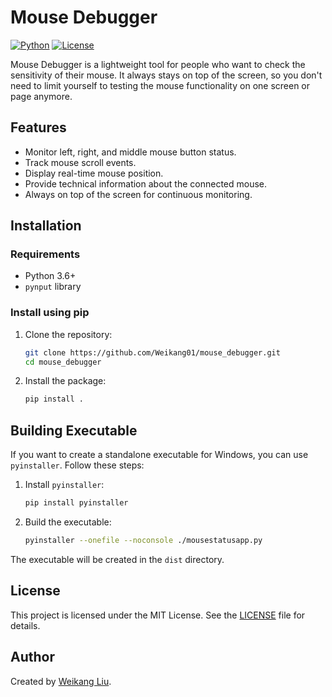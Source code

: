 # Mouse Debugger

[![Python](https://img.shields.io/badge/Python-3.6%2B-blue.svg)](https://www.python.org/downloads/)
[![License](https://img.shields.io/badge/License-MIT-green.svg)](https://opensource.org/licenses/MIT)

Mouse Debugger is a lightweight tool for people who want to check the sensitivity of their mouse. It always stays on top of the screen, so you don't need to limit yourself to testing the mouse functionality on one screen or page anymore.

## Features
- Monitor left, right, and middle mouse button status.
- Track mouse scroll events.
- Display real-time mouse position.
- Provide technical information about the connected mouse.
- Always on top of the screen for continuous monitoring.

## Installation

### Requirements
- Python 3.6+
- `pynput` library

### Install using pip
1. Clone the repository:
    ```sh
    git clone https://github.com/Weikang01/mouse_debugger.git
    cd mouse_debugger
    ```

2. Install the package:
    ```sh
    pip install .
    ```

## Building Executable

If you want to create a standalone executable for Windows, you can use `pyinstaller`. Follow these steps:

1. Install `pyinstaller`:
    ```sh
    pip install pyinstaller
    ```

2. Build the executable:
    ```sh
    pyinstaller --onefile --noconsole ./mousestatusapp.py
    ```

The executable will be created in the `dist` directory.

## License
This project is licensed under the MIT License. See the [LICENSE](LICENSE) file for details.

## Author
Created by [Weikang Liu](https://github.com/Weikang01).
